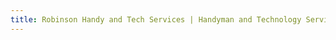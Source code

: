 ```yaml
---
title: Robinson Handy and Tech Services | Handyman and Technology Services in Montgomery, Alabama and surrounding areas
---
```

